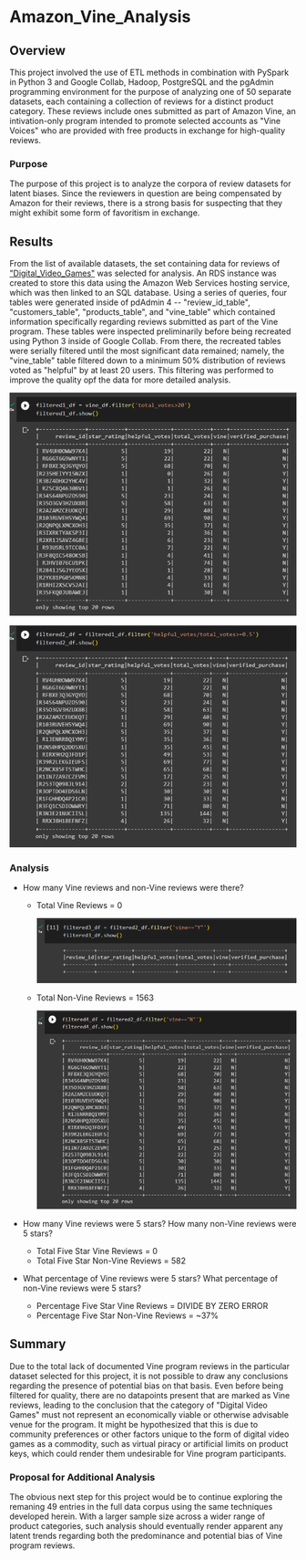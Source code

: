 # Amazon_Vine_Analysis

## Overview
This project involved the use of ETL methods in combination with PySpark in Python 3 and Google Collab, Hadoop, PostgreSQL and the pgAdmin programming environment for the purpose of analyzing one of 50 separate datasets, each containing a collection of reviews for a distinct product category.  These reviews include ones submitted as part of Amazon Vine, an intivation-only program intended to promote selected accounts as "Vine Voices" who are provided with free products in exchange for high-quality reviews.     

### Purpose
The purpose of this project is to analyze the corpora of review datasets for latent biases.  Since the reviewers in question are being compensated by Amazon for their reviews, there is a strong basis for suspecting that they might exhibit some form of favoritism in exchange.   

## Results 
From the list of available datasets, the set containing data for reviews of ["Digital_Video_Games"](https://s3.amazonaws.com/amazon-reviews-pds/tsv/amazon_reviews_us_Digital_Video_Games_v1_00.tsv.gz) was selected for analysis.  An RDS instance was created to store this data using the Amazon Web Services hosting service, which was then linked to an SQL database.  Using a series of queries, four tables were generated inside of pdAdmin 4 -- "review_id_table", "customers_table", "products_table", and "vine_table" which contained information specifically regarding reviews submitted as part of the Vine program.  These tables were inspected preliminarily before being recreated using Python 3 inside of Google Collab.  From there, the recreated tables were serially filtered until the most significant data remained; namely, the "vine_table" table filtered down to a minimum 50% distribution of reviews voted as "helpful" by at least 20 users.  This filtering was performed to improve the quality opf the data for more detailed analysis.  

![f1](/Images/f1.png)

![f2](/Images/f2.png)


### Analysis
  - How many Vine reviews and non-Vine reviews were there?
    - Total Vine Reviews = 0

      ![f3](/Images/f3.png)  

    - Total Non-Vine Reviews = 1563

      ![f4](/Images/f4.png)


  - How many Vine reviews were 5 stars? How many non-Vine reviews were 5 stars?
    - Total Five Star Vine Reviews = 0
    - Total Five Star Non-Vine Reviews = 582

  - What percentage of Vine reviews were 5 stars? What percentage of non-Vine reviews were 5 stars?
    - Percentage Five Star Vine Reviews = DIVIDE BY ZERO ERROR
    - Percentage Five Star Non-Vine Reviews = ~37%

## Summary
Due to the total lack of documented Vine program reviews in the particular dataset selected for this project, it is not possible to draw any conclusions regarding the presence of potential bias on that basis.  Even before being filtered for quality, there are no datapoints present that are marked as Vine reviews, leading to the conclusion that the category of "Digital Video Games" must not represent an economically viable or otherwise advisable venue for the program.  It might be hypothesized that this is due to community preferences or other factors unique to the form of digital video games as a commodity, such as virtual piracy or artificial limits on product keys, which could render them undesirable for Vine program participants.   

### Proposal for Additional Analysis
The obvious next step for this project would be to continue exploring the remaning 49 entries in the full data corpus using the same techniques developed herein.  With a larger sample size across a wider range of product categories, such analysis should eventually render apparent any latent trends regarding both the predominance and potential bias of Vine program reviews.   
